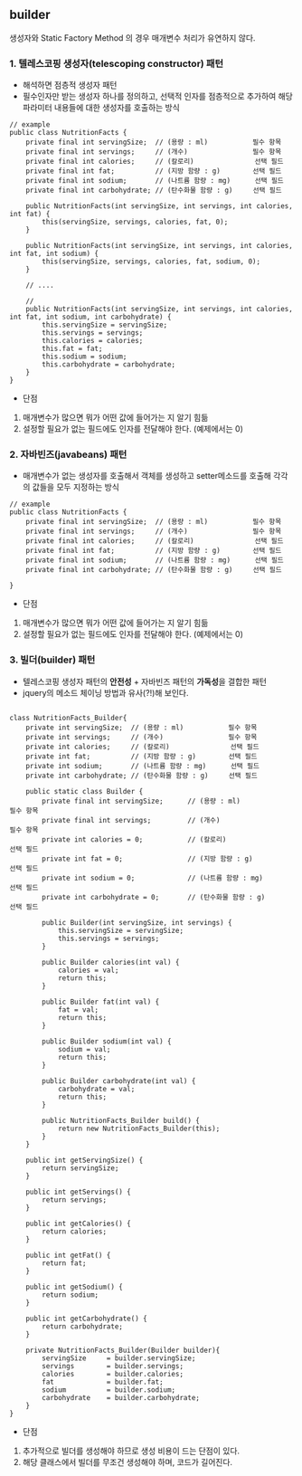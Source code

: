 ## builder

생성자와 Static Factory Method 의 경우 매개변수 처리가 유연하지 않다.

### 1. 텔레스코핑 생성자(telescoping constructor) 패턴
- 해석하면 점층적 생성자 패턴
- 필수인자만 받는 생성자 하나를 정의하고, 선택적 인자를 점층적으로 추가하여 해당 파라미터 내용들에 대한 생성자를 호출하는 방식

<pre><code>// example
public class NutritionFacts {
    private final int servingSize;  // (용량 : ml)           필수 항목
    private final int servings;     // (개수)                필수 항목
    private final int calories;     // (칼로리)               선택 필드
    private final int fat;          // (지방 함량 : g)        선택 필드
    private final int sodium;       // (나트륨 함량 : mg)      선택 필드
    private final int carbohydrate; // (탄수화물 함량 : g)     선택 필드

    public NutritionFacts(int servingSize, int servings, int calories, int fat) {
        this(servingSize, servings, calories, fat, 0);
    }

    public NutritionFacts(int servingSize, int servings, int calories, int fat, int sodium) {
        this(servingSize, servings, calories, fat, sodium, 0);
    }

    // ....
    
    // 
    public NutritionFacts(int servingSize, int servings, int calories, int fat, int sodium, int carbohydrate) {
        this.servingSize = servingSize;
        this.servings = servings;
        this.calories = calories;
        this.fat = fat;
        this.sodium = sodium;
        this.carbohydrate = carbohydrate;
    }
}
</code></pre>
- 단점
1. 매개변수가 많으면 뭐가 어떤 값에 들어가는 지 알기 힘듦
2. 설정할 필요가 없는 필드에도 인자를 전달해야 한다. (예제에서는 0)


### 2. 자바빈즈(javabeans) 패턴
- 매개변수가 없는 생성자를 호출해서 객체를 생성하고 setter메소드를 호출해 각각의 값들을 모두 지정하는 방식

<pre><code>// example
public class NutritionFacts {
    private final int servingSize;  // (용량 : ml)           필수 항목
    private final int servings;     // (개수)                필수 항목
    private final int calories;     // (칼로리)               선택 필드
    private final int fat;          // (지방 함량 : g)        선택 필드
    private final int sodium;       // (나트륨 함량 : mg)      선택 필드
    private final int carbohydrate; // (탄수화물 함량 : g)     선택 필드

}
</code></pre>
- 단점
1. 매개변수가 많으면 뭐가 어떤 값에 들어가는 지 알기 힘듦
2. 설정할 필요가 없는 필드에도 인자를 전달해야 한다. (예제에서는 0)


### 3. 빌더(builder) 패턴
- 텔레스코핑 생성자 패턴의 **안전성** + 자바빈즈 패턴의 **가독성**을 결합한 패턴
- jquery의 메소드 체이닝 방법과 유사(?!)해 보인다.

<pre><code>
class NutritionFacts_Builder{
    private int servingSize;  // (용량 : ml)           필수 항목
    private int servings;     // (개수)                필수 항목
    private int calories;     // (칼로리)               선택 필드
    private int fat;          // (지방 함량 : g)        선택 필드
    private int sodium;       // (나트륨 함량 : mg)      선택 필드
    private int carbohydrate; // (탄수화물 함량 : g)     선택 필드

    public static class Builder {
        private final int servingSize;      // (용량 : ml)            필수 항목
        private final int servings;         // (개수)                 필수 항목
        private int calories = 0;           // (칼로리)                선택 필드
        private int fat = 0;                // (지방 함량 : g)         선택 필드
        private int sodium = 0;             // (나트륨 함량 : mg)       선택 필드
        private int carbohydrate = 0;       // (탄수화물 함량 : g)      선택 필드

        public Builder(int servingSize, int servings) {
            this.servingSize = servingSize;
            this.servings = servings;
        }

        public Builder calories(int val) {
            calories = val;
            return this;
        }

        public Builder fat(int val) {
            fat = val;
            return this;
        }

        public Builder sodium(int val) {
            sodium = val;
            return this;
        }

        public Builder carbohydrate(int val) {
            carbohydrate = val;
            return this;
        }

        public NutritionFacts_Builder build() {
            return new NutritionFacts_Builder(this);
        }
    }

    public int getServingSize() {
        return servingSize;
    }

    public int getServings() {
        return servings;
    }

    public int getCalories() {
        return calories;
    }

    public int getFat() {
        return fat;
    }

    public int getSodium() {
        return sodium;
    }

    public int getCarbohydrate() {
        return carbohydrate;
    }

    private NutritionFacts_Builder(Builder builder){
        servingSize     = builder.servingSize;
        servings        = builder.servings;
        calories        = builder.calories;
        fat             = builder.fat;
        sodium          = builder.sodium;
        carbohydrate    = builder.carbohydrate;
    }
}
</code></pre>

- 단점
1. 추가적으로 빌더를 생성해야 하므로 생성 비용이 드는 단점이 있다.
2. 해당 클래스에서 빌더를 무조건 생성해야 하며, 코드가 길어진다.

